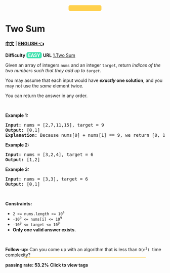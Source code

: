 
<hr style="background:#ffd04c;margin: 0 200px;height:18px;border-radius:5px">

# Two Sum

[<span style="font-weight:bold;font-size:14px">中文</span>](./README-zh.md) | [<span style="font-weight:bold;font-size:14px">ENGLISH 👈</span>](./README-en.md)

<span style="font-weight:bold;font-size:14px">Difficulty</span> <span style="background:#3de1ad;border-radius:5px;padding:1px 5px;font-weight:bold;color:#ffffff">EASY</span>  <span style="font-weight:bold;font-size:14px">URL</span> [1.Two Sum](https://leetcode.cn/problems/two-sum)

<p>Given an array of integers <code>nums</code>&nbsp;and an integer <code>target</code>, return <em>indices of the two numbers such that they add up to <code>target</code></em>.</p>

<p>You may assume that each input would have <strong><em>exactly</em> one solution</strong>, and you may not use the <em>same</em> element twice.</p>

<p>You can return the answer in any order.</p>

<p>&nbsp;</p>
<p><strong class="example">Example 1:</strong></p>

<pre>
<strong>Input:</strong> nums = [2,7,11,15], target = 9
<strong>Output:</strong> [0,1]
<strong>Explanation:</strong> Because nums[0] + nums[1] == 9, we return [0, 1].
</pre>

<p><strong class="example">Example 2:</strong></p>

<pre>
<strong>Input:</strong> nums = [3,2,4], target = 6
<strong>Output:</strong> [1,2]
</pre>

<p><strong class="example">Example 3:</strong></p>

<pre>
<strong>Input:</strong> nums = [3,3], target = 6
<strong>Output:</strong> [0,1]
</pre>

<p>&nbsp;</p>
<p><strong>Constraints:</strong></p>

<ul>
	<li><code>2 &lt;= nums.length &lt;= 10<sup>4</sup></code></li>
	<li><code>-10<sup>9</sup> &lt;= nums[i] &lt;= 10<sup>9</sup></code></li>
	<li><code>-10<sup>9</sup> &lt;= target &lt;= 10<sup>9</sup></code></li>
	<li><strong>Only one valid answer exists.</strong></li>
</ul>

<p>&nbsp;</p>
<strong>Follow-up:&nbsp;</strong>Can you come up with an algorithm that is less than <code>O(n<sup>2</sup>)</code><font face="monospace">&nbsp;</font>time complexity?

<hr style="background:#ffd04c;margin: 0 60px">


<span style="font-weight:bold;font-size:14px">passing rate: 53.2%</span>  <span style="font-weight:bold;font-size:14px" alt="Array|Hash Table">Click to view tags</span> 

